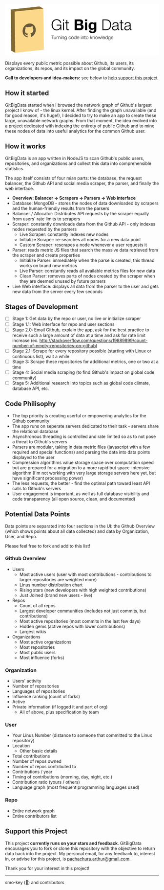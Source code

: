 ![Git Big Data logo](https://raw.githubusercontent.com/smo-key/gitbigdata/master/img/gitbigdata-extended-256.png)

Displays every public metric possible about Github, its users, its organizations, its repos, and its impact on the global community.

**Call to developers and idea-makers:** see below to [help support this project](https://github.com/smo-key/gitbigdata#support-this-project)

## How it started
GitBigData started when I browsed the network graph of Github's largest project I know of - the linux kernel.  After finding the graph unavailable (and for good reason, it's huge!), I decided to try to make an app to create these large, unavailable network graphs.  From that moment, the idea evolved into a project dedicated with indexing the entirety of public Github and to mine these nodes of data into useful analytics for the common Github user.

## How it works
GitBigData is an app written in NodeJS to scan Github's public users, repositories, and organizations and collect this data into comprehensible statistics.

The app itself consists of four mian parts: the database, the request balancer, the Github API and social media scraper, the parser, and finally the web interface.

- **Overview: Balancer -> Scrapers -> Parsers -> Web interface**
- Database: MongoDB - stores the nodes of data downloaded by scrapers and the human-friendly results from the parsers
- Balancer / Allocator: Distributes API requests by the scraper equally from users' rate limits to scrapers
- Scraper: constantly downloads data from the Github API - only indexes nodes requested by the parsers
  - Live Scraper: constantly indexes new nodes
  - Initialize Scraper: re-searches all nodes for a new data point
  - Custom Scraper: rescrapes a node whenever a user requests it
- Parser: reads metric JS files that search the massive data retrieved from the scraper and create properties
  - Initialize Parser: immediately when the parse is created, this thread works on brand new metrics
  - Live Parser: constantly reads all available metrics files for new data
  - Clean Parser: removes parts of nodes created by the scraper when they are deemed unused by future parsers
- Live Web interface: displays all data from the parser to the user and gets new data from the server every few seconds

## Stages of Development
- [ ] Stage 1: Get data by the repo or user, no live or initialize scraper
- [ ] Stage 1.1: Web interface for repo and user sections
- [ ] Stage 2.0: Email Github, explain the app, ask for the best practice to receive such a large amount of data at a time and ask for rate limit increase (ex. http://stackoverflow.com/questions/19889899/count-number-of-empty-repositories-on-github)
- [ ] Stage 2.1: Scrape for every repository possible (starting with Linux or continuous list), wait a while
- [ ] Stage 3: Scrape these repositories for additional metrics, one or two at a time
- [ ] Stage 4: Social media scraping (to find Github's impact on global code community)
- [ ] Stage 5: Additional research into topics such as global code climate, database API, etc.

## Code Philisophy
- The top priority is creating userful or empowering analytics for the Github community
- The app runs on seperate servers dedicated to their task - servers share the relational database
- Asynchronous threading is controlled and rate limited so as to not pose a threat to Github's servers
- Parsers are modular, taking in data metric files (javascript with a few required and special functions) and parsing the data into data points displayed to the user
- Compression algorithms value storage space over computation speed but are prepared for a migration to a more rapid but space-intensive algorithm (I'm not working with very large storage servers here yet, but have significant processing power)
- The less requests, the better - find the optimal path toward least API calls to Github's servers
- User engagement is important, as well as full database visibility and code transparency (all open source, clean, and documented)

## Potential Data Points
Data points are separated into four sections in the UI: the Github Overview (which shows points about all data collected) and data by Organization, User, and Repo.

Please feel free to fork and add to this list!

### Github Overview
- Users
  - Most active users (user with most contributions - contributions to larger repositories are weighted more)
  - Linus number distribution chart
  - Rising stars (new developers with high weighted contributions)
  - Just Joined (brand new users - live)
- Repos
  - Count of all repos
  - Largest developer communities (includes not just commits, but contributions)
  - Most active repositories (most commits in the last few days)
  - Hidden gems (active repos with lower contributions)
  - Largest wikis
- Organizations
  - Most active organizations
  - Most repositories
  - Most public users
  - Most influence (forks)

### Organization
- Users' activity
- Number of repositories
- Languages of repositories
- Influence ranking (count of forks)
- Active
- Private information (if logged it and part of org)
  - All of above, plus specification by team

### User
- Your Linus Number (distance to someone that committed to the Linux repository)
- Location
  - Other basic details
- Total contributions
- Number of repos owned
- Number of repos contributed to
- Contributions / year
- Timing of contributions (morning, day, night, etc.)
- Contribution ratio (yours / others)
- Language graph (most frequent programming languages used)

### Repo
- Entire network graph
- Entire contributors list


## Support this Project
This project **currently runs on your stars and feedback**.  GitBigData encourages you to fork or clone this repository with the objective to return data back into the project.  My personal email, for any feedback to, interest in, or advise for this project, is pachachura.arthur@gmail.com.

Thank you for your interest in this project!

---
smo-key (:bear:) and contributors
